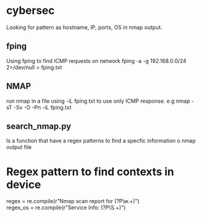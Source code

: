 # cybersec

Looking for pattern as hostname, IP, ports, OS in nmap output.

## fping
Using fping to find ICMP requests on network
fping -a -g 192.168.0.0/24 2>/dev/null > fping.txt

## NMAP
run nmap in a file using -iL fping.txt to use only ICMP response.
e.g
nmap -sT -Sv -O -Pn -iL fping.txt

## search_nmap.py
Is a function that have a regex patterns to find a specfic information o nmap output file

# Regex pattern to find contexts in device
regex = re.compile(r"Nmap scan report for (?P<hostname>\w.+)")</br>
regex_os = re.compile(r"Service Info: (?P<OS>\S.+)")
